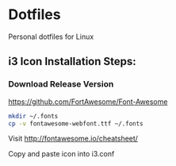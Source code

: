 # Dotfiles
Personal dotfiles for Linux


## i3 Icon Installation Steps:

### Download Release Version
<https://github.com/FortAwesome/Font-Awesome>

```sh
mkdir ~/.fonts
cp -v fontawesome-webfont.ttf ~/.fonts
```
Visit <http://fontawesome.io/cheatsheet/>

Copy and paste icon into i3.conf

